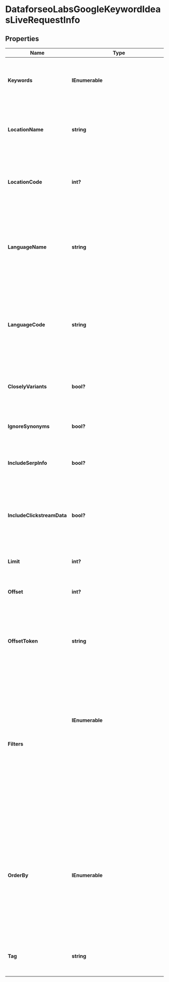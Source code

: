 # DataforseoLabsGoogleKeywordIdeasLiveRequestInfo


## Properties

| Name | Type | Description | Notes |
|------------ | ------------- | ------------- | -------------|
**Keywords** | **IEnumerable<string>** | keywords<br>required field<br>UTF-8 encoding<br>The maximum number of keywords you can specify: 200.<br>The keywords will be converted to lowercase format<br>learn more about rules and limitations of keyword and keywords fields in DataForSEO APIs in this Help Center article |[optional]|
**LocationName** | **string** | full name of the location<br>required field if you don’t specify location_code<br>Note: it is required to specify either location_name or location_code<br>you can receive the list of available locations with their location_name by making a separate request to the<br>https://api.dataforseo.com/v3/dataforseo_labs/locations_and_languages<br>example:<br>United Kingdom |[optional]|
**LocationCode** | **int?** | unique location identifier<br>required field if you don’t specify location_name<br>Note: it is required to specify either location_name or location_code<br>you can receive the list of available locations with their location_code by making a separate request to the<br>https://api.dataforseo.com/v3/dataforseo_labs/locations_and_languages<br>example:<br>2840 |[optional]|
**LanguageName** | **string** | full name of the language<br>optional field<br>if you use this field, you don’t need to specify language_code<br>you can receive the list of available languages with their language_name by making a separate request to the<br>https://api.dataforseo.com/v3/dataforseo_labs/locations_and_languages<br>example:<br>English<br>Note: if omitted, results default to the language with the most keyword records in the specified location;<br>refer to the available_languages.keywords field of the Locations and Languages endpoint to determine the default language |[optional]|
**LanguageCode** | **string** | language code<br>optional field<br>if you use this field, you don’t need to specify language_name<br>you can receive the list of available languages with their language_code by making a separate request to the<br>https://api.dataforseo.com/v3/dataforseo_labs/locations_and_languages<br>example:<br>en<br>Note: if omitted, results default to the language with the most keyword records in the specified location;<br>refer to the available_languages.keywords field of the Locations and Languages endpoint to determine the default language |[optional]|
**CloselyVariants** | **bool?** | search mode<br>optional field<br>if set to true the results will be based on the phrase-match search algorithm<br>if set to false the results will be based on the broad-match search algorithm<br>default value: false |[optional]|
**IgnoreSynonyms** | **bool?** | ignore highly similar keywords<br>optional field<br>if set to true only core keywords will be returned, all highly similar keywords will be excluded;<br>default value: false |[optional]|
**IncludeSerpInfo** | **bool?** | include data from SERP for each keyword<br>optional field<br>if set to true, we will return a serp_info array containing SERP data (number of search results, relevant URL, and SERP features) for every keyword in the response<br>default value: false |[optional]|
**IncludeClickstreamData** | **bool?** | include or exclude data from clickstream-based metrics in the result<br>optional field<br>if the parameter is set to true, you will receive clickstream_keyword_info, keyword_info_normalized_with_clickstream, and keyword_info_normalized_with_bing fields in the response<br>default value: false<br>with this parameter enabled, you will be charged double the price for the request<br>learn more about how clickstream-based metrics are calculated in this help center article |[optional]|
**Limit** | **int?** | the maximum number of keywords in the results array<br>optional field<br>default value: 700<br>maximum value: 1000 |[optional]|
**Offset** | **int?** | offset in the results array of returned keywords<br>optional field<br>default value: 0<br>if you specify the 10 value, the first ten keywords in the results array will be omitted and the data will be provided for the successive keywords |[optional]|
**OffsetToken** | **string** | offset token for subsequent requests<br>optional field<br>provided in the identical filed of the response to each request;<br>use this parameter to avoid timeouts while trying to obtain over 10,000 results in a single request;<br>by specifying the unique offset_token value from the response array, you will get the subsequent results of the initial task;<br>offset_token values are unique for each subsequent task<br>Note: if the offset_token is specified in the request, all other parameters except limit will not be taken into account when processing a task. |[optional]|
**Filters** | **IEnumerable<object>** | array of results filtering parameters<br>optional field<br>you can add several filters at once (8 filters maximum)<br>you should set a logical operator and, or between the conditions<br>the following operators are supported:<br>regex, not_regex, <, <=, >, >=, =, <>, in, not_in, match, not_match, ilike, not_ilike, like, not_like<br>you can use the % operator with like and not_like,as well as ilike, not_ilike to match any string of zero or more characters<br>note that you can not filter the results by relevance<br>example:<br>['keyword_info.search_volume','>',0]<br>[['keyword_info.search_volume','in',[0,1000]],<br>'and',<br>['keyword_info.competition_level','=','LOW']]<br>[['keyword_info.search_volume','>',100],<br>'and',<br>[['keyword_info.cpc','<',0.5],<br>'or',<br>['keyword_info.high_top_of_page_bid','<=',0.5]]]<br>for more information about filters, please refer to Dataforseo Labs – Filters or this help center guide |[optional]|
**OrderBy** | **IEnumerable<string>** | results sorting rules<br>optional field<br>you can use the same values as in the filters array to sort the results<br>possible sorting types:<br>asc – results will be sorted in the ascending order<br>desc – results will be sorted in the descending order<br>you should use a comma to set up a sorting parameter<br>default rule:<br>['relevance,desc']<br>relevance is used as the default sorting rule to provide you with the closest keyword ideas. We recommend using this sorting rule to get highly-relevant search terms. Note that relevance is only our internal system identifier, so it can not be used as a filter, and you will not find this field in the result array. The relevance score is based on a similar principle as used in the Keywords For Keywords endpoint.<br>note that you can set no more than three sorting rules in a single request<br>you should use a comma to separate several sorting rules<br>example:<br>['relevance,desc','keyword_info.search_volume,desc'] |[optional]|
**Tag** | **string** | user-defined task identifier<br>optional field<br>the character limit is 255<br>you can use this parameter to identify the task and match it with the result<br>you will find the specified tag value in the data object of the response |[optional]|